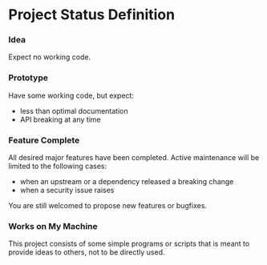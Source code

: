# Project Status Definition

### Idea

Expect no working code.

### Prototype

Have some working code, but expect:

- less than optimal documentation
- API breaking at any time

### Feature Complete

All desired major features have been completed. Active maintenance will be limited to the following cases:

- when an upstream or a dependency released a breaking change
- when a security issue raises

You are still welcomed to propose new features or bugfixes.

### Works on My Machine

This project consists of some simple programs or scripts that is meant to provide ideas to others, not to be directly used.
